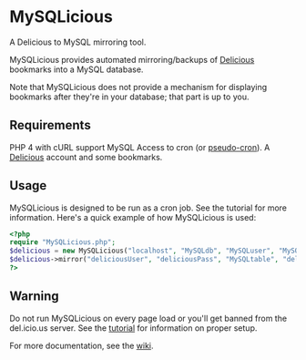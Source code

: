 MySQLicious
===========

A Delicious to MySQL mirroring tool.

MySQLicious provides automated mirroring/backups of
[Delicious](https://delicious.com) bookmarks into a MySQL database.

Note that MySQLicious does not provide a mechanism for displaying
bookmarks after they're in your database; that part is up to you.


Requirements
------------

PHP 4 with cURL support
MySQL
Access to cron (or [pseudo-cron](http://www.bitfolge.de/pseudocron-en.html)).
A [Delicious](https://delicious.com) account and some bookmarks.


Usage
-----

MySQLicious is designed to be run as a cron job. See the tutorial for
more information. Here's a quick example of how MySQLicious is used:

```php
<?php
require "MySQLicious.php";
$delicious = new MySQLicious("localhost", "MySQLdb", "MySQLuser", "MySQLpass");
$delicious->mirror("deliciousUser", "deliciousPass", "MySQLtable", "deliciousTag");
?>
```


Warning
-------

Do not run MySQLicious on every page load or you'll get banned from
the del.icio.us server. See the
[tutorial](https://github.com/respencer/mysqlicious/wiki/Tutorial)
for information on proper setup.


For more documentation, see the
[wiki](https://github.com/respencer/mysqlicious/wiki).
